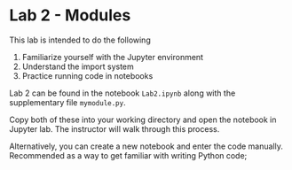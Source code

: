 # Lab 2 - Modules

This lab is intended to do the following

1. Familiarize yourself with the Jupyter environment
2. Understand the import system
3. Practice running code in notebooks

Lab 2 can be found in the notebook `Lab2.ipynb` along with the supplementary file `mymodule.py`. 

Copy both of these into your working directory and open the notebook in Jupyter lab. The instructor will walk through this process.

Alternatively, you can create a new notebook and enter the code manually. Recommended as a way to get familiar with writing Python code;
